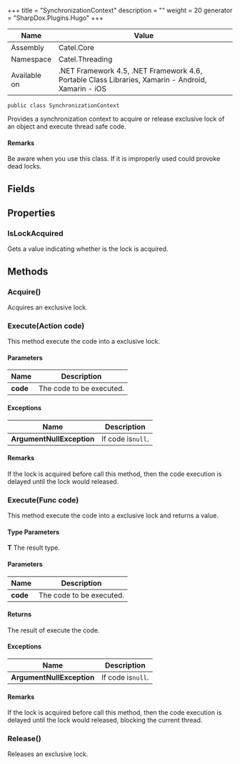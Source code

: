 

+++
title = "SynchronizationContext" 
description = ""
weight = 20
generator = "SharpDox.Plugins.Hugo"
+++

Name|Value
---|---
Assembly|Catel.Core
Namespace|Catel.Threading
Available on|.NET Framework 4.5, .NET Framework 4.6, Portable Class Libraries, Xamarin - Android, Xamarin - iOS

```
public class SynchronizationContext
```

Provides a synchronization context to acquire or release exclusive lock of an object and execute thread safe code.

#### Remarks

Be aware when you use this class. If it is improperly used could provoke dead locks.

## Fields

## Properties

### IsLockAcquired

Gets a value indicating whether is the lock is acquired.

## Methods

### Acquire()

Acquires an exclusive lock.

### Execute(Action code)

This method execute the code into a exclusive lock.

#### Parameters

Name|Description
---|---
**code**|The code to be executed.

#### Exceptions

Name|Description
---|---
**ArgumentNullException**|If code is`null`.

#### Remarks

If the lock is acquired before call this method, then the code execution is delayed until the lock would released.

### Execute<T>(Func<T> code)

This method execute the code into a exclusive lock and returns a value.

#### Type Parameters

**T**
The result type.

#### Parameters

Name|Description
---|---
**code**|The code to be executed.

#### Returns

The result of execute the code.

#### Exceptions

Name|Description
---|---
**ArgumentNullException**|If code is`null`.

#### Remarks

If the lock is acquired before call this method, then the code execution is delayed until the lock would released, blocking the current thread.

### Release()

Releases an exclusive lock.


